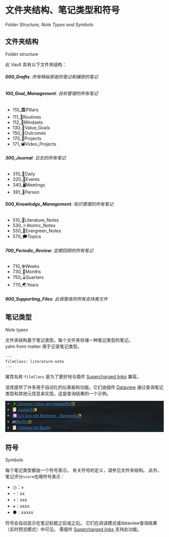 # 文件夹结构、笔记类型和符号
*Folder Structure, Note Types and Symbols*

## 文件夹结构
*Folder structure* 

此 Vault 具有以下文件夹结构：

###### **000_Drafts**: 所有稍纵即逝的笔记和捕获的笔记  
###### **100_Goal_Management**: 目标管理的所有笔记  
  - 110_🏛Pillars  
  - 111_🔁Routines  
  - 112_🤯Mindsets  
  - 130_🌟Value_Goals  
  - 150_🎯Outcomes  
  - 170_💎Projects  
  - 171_📽Video_Projects  
###### **300_Journal**: 日志的所有笔记  
  - 310_🌄Daily
  - 320_🎉Events
  - 340_🖥️Meetings
  - 391_👤Person
###### **500_Knowledge_Management**:  知识管理的所有笔记
  - 510_📔Literature_Notes
  - 530_⚛️Atomic_Notes
  - 550_🌲Evergreen_Notes
  - 570_🗩Topics
###### **700_Periodic_Review**: 定期回顾的所有笔记
  - 710_❇Weeks  
  - 730_📅Months  
  - 750_⌛Quarters  
  - 770_🌏Years  
###### **900_Supporting_Files**: 此保管库的所有支持类文件

## 笔记类型
*Note types*

文件夹结构基于笔记类型。每个文件夹存储一种笔记类型的笔记。  
yalm front matter 用于记录笔记类型。

~~~
---
fileClass: literature-note  
---
~~~

属性名称 `fileClass` 是为了更好地与插件 [Supercharged links](https://github.com/mdelobelle/obsidian_supercharged_links) 兼容。 

该库提供了许多用于自动化的仪表板和功能。它们由插件 [Dataview](https://github.com/blacksmithgu/obsidian-dataview) 通过查询笔记类型和其他元信息来实现。这是查询结果的一个示例。

![image-20220803212723887](images/image-20220803212723887.png)

## 符号
*Symbols*

每个笔记类型都由一个符号表示。 有关符号的定义，请参见文件夹结构。 此外，笔记评分``score``也用符号表示：

- ◷：×
- ◔：xx
- ◑：xxx
- ◕：xxxx
- ●：xxxxx

符号会自动显示在笔记标题之前或之后。 它们在阅读模式或dataview查询结果（实时预览模式）中可见。 需插件 [Supercharged links](https://github.com/mdelobelle/obsidian_supercharged_links) 支持此功能。
